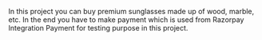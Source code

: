In this project you can buy premium sunglasses made up of wood, marble, etc. In the end you have to make payment which is used from Razorpay Integration Payment for testing purpose in this project.
